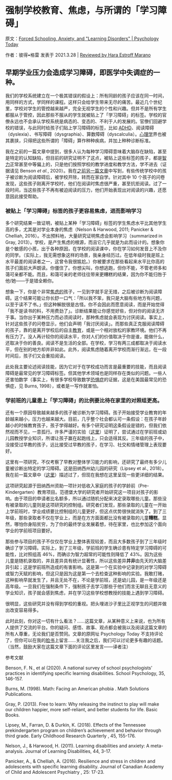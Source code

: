# 强制学校教育、焦虑，与所谓的「学习障碍」

原文：[Forced Schooling, Anxiety, and "Learning Disorders" | Psychology Today](https://www.psychologytoday.com/us/blog/freedom-learn/202103/forced-schooling-anxiety-and-learning-disorders)

作者：彼得•格雷  发表于 2021.3.28 | [ Reviewed by Hara Estroff Marano](https://www.psychologytoday.com/us/docs/editorial-process)

## 早期学业压力会造成学习障碍，即医学中失调症的一种。

我们的学校系统建立在一个极其错误的假设上：所有同龄的孩子应该在同一时间，用同样的方式，学同样的课程。这样只会给学生带来无尽的痛苦。最近几个世纪里，学校对学生的管控越来越严，完全无视学生的个性和兴趣。但并不是所有学生都服从于管控，因此那些不服从的学生就被贴上了「学习障碍」的标签。学校的官僚永远也不会承认学校系统是病态的、变态的、不利于人的发展的。官僚们回避学校的错误，与此同时给孩子们贴上学习障碍的标签，比如 [ADHD](https://www.psychologytoday.com/us/basics/adhd)、阅读障碍（dyslexia）、书写障碍（dysgraphia）、算数障碍（dyscalculia）。[心理学](https://www.psychologytoday.com/us/basics/psychiatry)界也被其裹挟，只得把这些所谓的「障碍」算作种种疾病，并加上种种诊断标准。

我在之前的一篇文章中提到，很多人认为每种学习障碍意味着大脑存在缺陷，甚至是特定的认知缺陷，但目前的研究证明不了这点，被贴上这些标签的孩子，都是[智力](https://www.psychologytoday.com/us/basics/intelligence)正常甚至中等偏上的，只是他们按照学校的教学进度和教学方法，学不进去（证据请见 Benson *et al.*, 2020）。我在[之前另一篇文章](https://www.psychologytoday.com/us/blog/freedom-learn/202012/how-dyslexic-kids-learn-read-when-removed-school)中写到，有些传统学校中的孩子被诊断为阅读障碍后，被学校开除，转而在家自学。针对其中 10 个孩子的问卷发现，这些孩子刚离开学校时，他们在阅读时焦虑很严重，甚至抗拒阅读。过了一段时间，当这些孩子不再有被迫阅读的压力，他们开始表现出对阅读的兴趣，还愿意因此接受帮助。

### 被贴上「学习障碍」标签的孩子更容易焦虑，进而影响学习

多个研究结果一致证明，被贴上某种「学习障碍」标签的学生焦虑水平比其他学生高的多，尤其是对学业本身的焦虑（Nelson & Harwood, 2011; Panicker & Chelliah, 2016）。不出预料地，大量研究证明焦虑会影响学习（summarized in Gray, 2013）。学校，是产生焦虑的根源，而且它几乎就是为此而设计的。想象你是个敏感的小孩，出于各种原因，在学校的阅读课中，你在学习如何发音上不及你的同学。（实际上，我无需想象这样的场景，我亲身经历过。在低年级时我是班上水平最差的阅读者之一，这曾令我很尴尬。）你被要求在那些看起来水平比你高的孩子们面前大声朗读。你僵住了。你想尖叫，你想逃跑，但你不能，不管老师多和蔼可亲都不能。而且，和蔼可亲的老师往往带来更糟糕的结果，因为你不能归咎于他/她——于是错全赖你。

想象一下，你是个非常[焦虑的](https://www.psychologytoday.com/us/basics/anxiety)孩子，一见到字就手足无措，之后被诊断为阅读障碍。这个结果可能让你长舒一口气：「所以我不笨，我只是大脑有些地方有问题，以至于读不了书。」但这种解脱很是古怪。你不会因此而愿意阅读，而是开始觉得「我不是读书的料，不用费劲了」。诊断结果能让你感觉好些，但对你的阅读无济于事。当你出于某种压力而必须阅读时，那种焦虑就会表现为讨厌阅读。事实上，针对这些孩子的问卷显示，他们会声明「我讨厌阅读」。而那些真正克服阅读障碍的孩子，靠的是离开学校后的自主[教育](https://www.psychologytoday.com/us/basics/education)，或是一个相对放松的家教环境。他们不再有压力了。没人再计较你的阅读水平，你对人们的价值取决于你是谁，能做什么，还取决于你的善良。阅读不是生活的全部。在学校，学习有两三成都取决于阅读水平，但在别的地方却并非如此。此外，阅读焦虑随着离开学校而渐行渐远，在一段时间后，孩子们又会重拾阅读。

此处我主要论述阅读技能，因为它对于在学校成功而言是最重要的技能，而且阅读障碍是最常见的学习障碍标签。但其他学术领域也是同样存在类似的问题。一些人还害怕数学（事实上，有很多学校导致数学[恐惧症](https://www.psychologytoday.com/us/basics/fear)的证据，这是在美国最常见的恐惧症，见 Burns, 1998），或者是一写作就害怕。

### 学前班的儿童患上「学习障碍」的比例要比待在家里的对照组更高。

还有一个原因导致越来越多的孩子被诊断为学习障碍。孩子开始接受学业教育的年龄越来越小，压力也越来越大。目前，几乎整个社会都认可一条假设：在孩子年龄越小的时候教育孩子，孩子学得越好。有多个研究证明这条假设是错的，但我们依然视而不见，一意孤行。许多严谨的实验（[这里](https://www.psychologytoday.com/us/blog/freedom-learn/201505/early-academic-training-produces-long-term-harm)）证明了，尝试通过在学前班或幼儿园教授学业知识，所谓让孩子赢在起跑线上，只会适得其反。三年级的孩子中，没接受过早教的孩子，远比接受过早教的孩子，在学习、社交和情绪管理上表现要好。

这里有一项研究，不仅考察了早教对整体学习能力的影响，还研究了最终有多少儿童被诊断出特定的学习障碍。这是田纳西州幼儿园的研究（Lipsey et al., 2018）。我在前一篇文章中（[这里](https://www.psychologytoday.com/us/blog/freedom-learn/202002/head-start-s-value-lies-in-care-not-academic-training)）描述过了，但现在我想在这里呈现一些更详细的结果。

这项研究起源于田纳西州资助一项针对低收入家庭的孩子的学龄前（Pre-Kindergarten）教育项目。范德堡大学的研究者开始研究这一项目对孩子的影响。由于项目的申请者比名额多，所以通过随机分配来决定录取哪些儿童。那些没有被录取的儿童则是这项研究的控制组。研究者们发现，那些录取的儿童在一开始上学前班时，学业成绩要比控制组的儿童更好，但这点优势很快就消失了。到了三年级，那些录取者不仅在学业上，而是在方方面面都比没有被录取的儿童**糟糕**。显然，哪怕你身陷贫穷，为了你的最终学业发展着想，待在家里，也比参加这个面向学业的学前班项目要好。

那些参与项目的孩子不仅仅在学业上整体表现较差，而且大多数孩子到了三年级时确诊了学习障碍。实际上，到了三年级，学前班的学生确诊患有特定学习障碍的可能性，比对照组高 46%，而确诊为智力超常的可能性则降低了 43%。因为这些儿童是随机录取的，并且差异具有统计显著性，所以这些差异**并非**由先天的大脑差异引起；这是学前班所造成的有害影响。这是第一个在实验中记录到的对学习障碍或智力天赋的影响，但这只是因为这是第一个去检查这种影响的实验。我敢打赌，这种影响早就发生了，并且无处不在，不论是学前班，还是幼儿园，是一年级还是高年级。一旦我们在强制条件下，强制孩子去学习那些于他们而言无聊且无意义的学业知识，孩子就会感到焦虑，并在学习这些学校想教授的技能上遇到学习障碍。

很明显，这些研究并没有得到学校的重视。把头埋进沙子里比正视学生的问题并做出改变容易得多。

此时此刻，你对这一切有什么看法？……这篇文章，从某种意义上来说，也为所有人提供了交流的平台。你的疑问、感悟、故事、观点都会被我以及阅读这篇文章的所有人尊重，无论我们是否赞同。文章的原网址 Psychology Today 不支持评论了，但你可以在我的[脸书](https://www.facebook.com/peter.gray.3572)上留言……关注我之后，我们可以讨论更多有趣的话题。（当然，鼓励大家在这篇文章下面的评论区里发言——译者注）

参考文献

Benson, F. N., et al (2020). A national survey of school psychologists’ practices in identifying specific learning disabilities. School Psychology, 35, 146-157.

Burns, M. (1998). Math: Facing an American phobia . Math Solutions Publications.

Gray, P. (2013). Free to learn: Why releasing the instinct to play will make our children happier, more self-reliant, and better students for life. Basic Books.

Lipsey, M., Farran, D. & Durkin, K. (2018). Effects of the Tennessee prekindergarten program on children’s achievement and behavior through third grade. Early Childhood Research Quarterly , 45, 155-176.

Nelson, J., & Harwood, H. (2011). Learning disabilities and anxiety: A meta-analysis. Journal of Learning Disabilities, 44, 3-17.

Panicker, A., & Chelliah, A. (2016). Resilience and stress in children and adolescents with specific learning disability. Journal of Canadian Academy of Child and Adolescent Psychiatry , 25: 17-23.